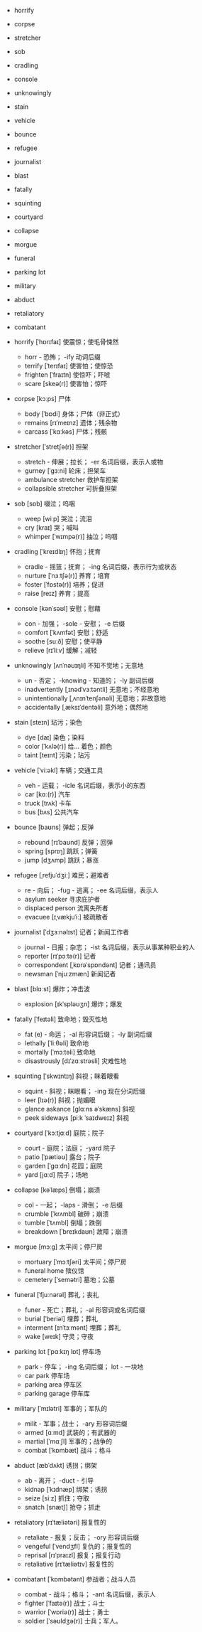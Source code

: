 
- horrify
- corpse
- stretcher
- sob
- cradling
- console
- unknowingly
- stain
- vehicle
- bounce
- refugee
- journalist
- blast
- fatally
- squinting
- courtyard
- collapse
- morgue
- funeral
- parking lot
- military
- abduct
- retaliatory
- combatant


- horrify [ˈhɒrɪfaɪ] 使震惊；使毛骨悚然
    - horr - 恐怖； -ify 动词后缀
    - terrify [ˈterɪfaɪ] 使害怕；使惊恐
    - frighten [ˈfraɪtn] 使惊吓；吓唬
    - scare [skeə(r)] 使害怕；惊吓
- corpse [kɔːps] 尸体
    - body [ˈbɒdi] 身体；尸体（非正式）
    - remains [rɪˈmeɪnz] 遗体；残余物
    - carcass [ˈkɑːkəs] 尸体；残骸
- stretcher [ˈstretʃə(r)] 担架
    - stretch - 伸展；拉长； -er 名词后缀，表示人或物
    - gurney [ˈɡɜːni] 轮床；担架车
    - ambulance stretcher 救护车担架
    - collapsible stretcher 可折叠担架
- sob [sɒb] 啜泣；呜咽
    - weep [wiːp] 哭泣；流泪
    - cry [kraɪ] 哭；喊叫
    - whimper [ˈwɪmpə(r)] 抽泣；呜咽
- cradling [ˈkreɪdlɪŋ] 怀抱；抚育
    - cradle - 摇篮；抚育； -ing 名词后缀，表示行为或状态
    - nurture [ˈnɜːtʃə(r)] 养育；培育
    - foster [ˈfɒstə(r)] 培养；促进
    - raise [reɪz] 养育；提高
- console [kənˈsəʊl] 安慰；慰藉
    - con - 加强； -sole - 安慰； -e 后缀
    - comfort [ˈkʌmfət] 安慰；舒适
    - soothe [suːð] 安慰；使平静
    - relieve [rɪˈliːv] 缓解；减轻
- unknowingly [ʌnˈnəʊɪŋli] 不知不觉地；无意地
    - un - 否定； -knowing - 知道的； -ly 副词后缀
    - inadvertently [ˌɪnədˈvɜːtəntli] 无意地；不经意地
    - unintentionally [ˌʌnɪnˈtenʃənəli] 无意地；非故意地
    - accidentally [ˌæksɪˈdentəli] 意外地；偶然地
- stain [steɪn] 玷污；染色
    - dye [daɪ] 染色；染料
    - color [ˈkʌlə(r)] 给… 着色；颜色
    - taint [teɪnt] 污染；玷污
- vehicle [ˈviːəkl] 车辆；交通工具
    - veh - 运载； -icle 名词后缀，表示小的东西
    - car [kɑː(r)] 汽车
    - truck [trʌk] 卡车
    - bus [bʌs] 公共汽车
- bounce [baʊns] 弹起；反弹
    - rebound [rɪˈbaʊnd] 反弹；回弹
    - spring [sprɪŋ] 跳跃；弹簧
    - jump [dʒʌmp] 跳跃；暴涨
- refugee [ˌrefjuˈdʒiː] 难民；避难者
    - re - 向后； -fug - 逃离； -ee 名词后缀，表示人
    - asylum seeker 寻求庇护者
    - displaced person 流离失所者
    - evacuee [ɪˌvækjuˈiː] 被疏散者
- journalist [ˈdʒɜːnəlɪst] 记者；新闻工作者
    - journal - 日报；杂志； -ist 名词后缀，表示从事某种职业的人
    - reporter [rɪˈpɔːtə(r)] 记者
    - correspondent [ˌkɒrəˈspɒndənt] 记者；通讯员
    - newsman [ˈnjuːzmæn] 新闻记者
- blast [blɑːst] 爆炸；冲击波
    - explosion [ɪkˈspləʊʒn] 爆炸；爆发
- fatally [ˈfeɪtəli] 致命地；毁灭性地
    - fat (e) - 命运； -al 形容词后缀； -ly 副词后缀
    - lethally [ˈliːθəli] 致命地
    - mortally [ˈmɔːtəli] 致命地
    - disastrously [dɪˈzɑːstrəsli] 灾难性地
- squinting [ˈskwɪntɪŋ] 斜视；眯着眼看
    - squint - 斜视；眯眼看； -ing 现在分词后缀
    - leer [lɪə(r)] 斜视；抛媚眼
    - glance askance [ɡlɑːns əˈskæns] 斜视
    - peek sideways [piːk ˈsaɪdweɪz] 斜视
- courtyard [ˈkɔːtjɑːd] 庭院；院子
    - court - 庭院；法庭； -yard 院子
    - patio [ˈpætiəʊ] 露台；院子
    - garden [ˈɡɑːdn] 花园；庭院
    - yard [jɑːd] 院子；场地
- collapse [kəˈlæps] 倒塌；崩溃
    - col - 一起； -laps - 滑倒； -e 后缀
    - crumble [ˈkrʌmbl] 破碎；崩溃
    - tumble [ˈtʌmbl] 倒塌；跌倒
    - breakdown [ˈbreɪkdaʊn] 故障；崩溃
- morgue [mɔːɡ] 太平间；停尸房
    - mortuary [ˈmɔːtʃəri] 太平间；停尸房
    - funeral home 殡仪馆
    - cemetery [ˈsemətri] 墓地；公墓
- funeral [ˈfjuːnərəl] 葬礼；丧礼
    - funer - 死亡；葬礼； -al 形容词或名词后缀
    - burial [ˈberiəl] 埋葬；葬礼
    - interment [ɪnˈtɜːmənt] 埋葬；葬礼
    - wake [weɪk] 守灵；守夜
- parking lot [ˈpɑːkɪŋ lɒt] 停车场
    - park - 停车； -ing 名词后缀； lot - 一块地
    - car park 停车场
    - parking area 停车区
    - parking garage 停车库
- military [ˈmɪlətri] 军事的；军队的
    - milit - 军事；战士； -ary 形容词后缀
    - armed [ɑːmd] 武装的；有武器的
    - martial [ˈmɑːʃl] 军事的；战争的
    - combat [ˈkɒmbæt] 战斗；格斗
- abduct [æbˈdʌkt] 诱拐；绑架
    - ab - 离开； -duct - 引导
    - kidnap [ˈkɪdnæp] 绑架；诱拐
    - seize [siːz] 抓住；夺取
    - snatch [snætʃ] 抢夺；抓走
- retaliatory [rɪˈtæliətəri] 报复性的
    - retaliate - 报复；反击； -ory 形容词后缀
    - vengeful [ˈvendʒfl] 复仇的；报复性的
    - reprisal [rɪˈpraɪzl] 报复；报复行动
    - retaliative [rɪˈtæliətɪv] 报复性的
- combatant [ˈkɒmbətənt] 参战者；战斗人员
    - combat - 战斗；格斗； -ant 名词后缀，表示人
    - fighter [ˈfaɪtə(r)] 战士；斗士
    - warrior [ˈwɒriə(r)] 战士；勇士
    - soldier [ˈsəʊldʒə(r)] 士兵；军人。